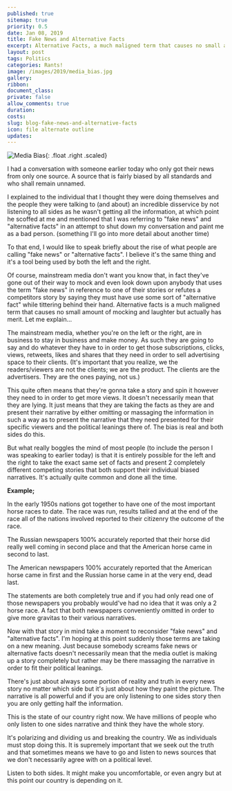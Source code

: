 ```yaml
---
published: true
sitemap: true
priority: 0.5
date: Jan 08, 2019
title: Fake News and Alternative Facts
excerpt: Alternative Facts, a much maligned term that causes no small amount of mocking and laughter but actually has merit.   Let me explain...
layout: post
tags: Politics
categories: Rants!
image: /images/2019/media_bias.jpg
gallery:
ribbon:
document_class:
private: false
allow_comments: true
duration:
costs: 
slug: blog-fake-news-and-alternative-facts
icon: file alternate outline
updates: 
---
```


![Media Bias](/images/2019/media_bias.jpg){: .float .right .scaled}

I had a conversation with someone earlier today who only got their news from only one source. A source that is fairly biased by all standards and who shall remain unnamed. 

I explained to the individual that I thought they were doing themselves and the people they were talking to (and about) an incredible disservice by not listening to all sides as he wasn't getting all the information, at which point he scoffed at me and mentioned that I was referring to "fake news" and "alternative facts" in an attempt to shut down my conversation and paint me as a bad person. (something I'll go into more detail about another time)

To that end, I would like to speak briefly about the rise of what people are calling "fake news" or "alternative facts". I believe it's the same thing and it's a tool being used by both the left and the right.

Of course, mainstream media don't want you know that, in fact they've gone out of their way to mock and even look down upon anybody that uses the term "fake news" in reference to one of their stories or refutes a competitors story by saying they must have use some sort of "alternative fact" while tittering behind their hand.  Alternative facts is a much maligned term that causes no small amount of mocking and laughter but actually has merit.   Let me explain...

The mainstream media, whether you're on the left or the right, are in business to stay in business and make money.  As such they are going to say and do whatever they have to in order to get those subscriptions, clicks, views, retweets, likes and shares that they need in order to sell advertising space to their clients.  (It's important that you realize, we the readers/viewers are not the clients; we are the product. The clients are the advertisers. They are the ones paying, not us.)

This quite often means that they're gonna take a story and spin it however they need to in order to get more views.  It doesn't necessarily mean that they are lying. It just means that they are taking the facts as they are and present their narrative by either omitting or massaging the information in such a way as to present the narrative that they need presented for their specific viewers and the political leanings there of.  The bias is real and both sides do this.  

But what really boggles the mind of most people (to include the person I was speaking to earlier today) is that it is entirely possible for the left and the right to take the exact same set of facts and present 2 completely different competing stories that both support their individual biased narratives. It's actually quite common and done all the time.

__Example;__  

In the early 1950s nations got together to have one of the most important horse races to date.  The race was run, results tallied and at the end of the race all of the nations involved reported to their citizenry the outcome of the race.

The Russian newspapers 100% accurately reported that their horse did really well coming in second place and that the American horse came in second to last.  

The American newspapers 100% accurately reported that the American horse came in first and the Russian horse came in at the very end, dead last.

The statements are both completely true and if you had only read one of those newspapers you probably would've had no idea that it was only a 2 horse race.  A fact that both newspapers conveniently omitted in order to give more gravitas to their various narratives.

Now with that story in mind take a moment to reconsider "fake news" and "alternative facts". 
I'm hoping at this point suddenly those terms are taking on a new meaning. Just because somebody screams fake news or alternative facts doesn't necessarily mean that the media outlet is making up a story completely but rather may be there massaging the narrative in order to fit their political leanings.

There's just about always some portion of reality and truth in every news story no matter which side but it's just about how they paint the picture. The narrative is all powerful and if you are only listening to one sides story then you are only getting half the information.

This is the state of our country right now. We have millions of people who only listen to one sides narrative and think they have the whole story. 

It's polarizing and dividing us and breaking the country. We as individuals must stop doing this. It is supremely important that we seek out the truth and that sometimes means we have to go and listen to news sources that we don't necessarily agree with on a political level.  

Listen to both sides.  It might make you uncomfortable, or even angry but at this point our country is depending on it.


